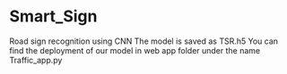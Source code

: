 # Smart_Sign
Road sign recognition using CNN
The model is saved as TSR.h5
You can find the deployment of our model in web app folder under the name Traffic_app.py
